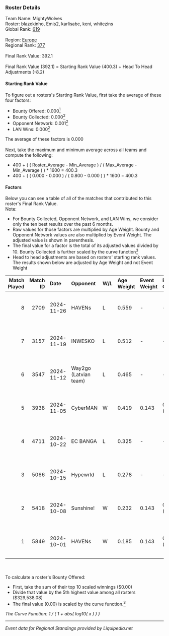 ### Roster Details<br />
Team Name: MightyWolves<br />
Roster: blazekinho, Emis2, karlisabc, keni, whitezins<br />
Global Rank: [619](../standings_global.md)<br />
<br />
Region: [Europe]( ../standings_europe.md)<br />
Regional Rank: [377]( ../standings_europe.md)<br />
<br />
Final Rank Value:  392.1<br />
<br />
Final Rank Value (392.1) = Starting Rank Value (400.3) + Head To Head Adjustments (-8.2)<br />

#### Starting Rank Value<br />
To figure out a rosters's Starting Rank Value, first take the average of these four factors:<br />
- Bounty Offered: 0.000[<sup>1</sup>](#table2)
- Bounty Collected: 0.000[<sup>2</sup>](#table1)
- Opponent Network: 0.001[<sup>2</sup>](#table1)
- LAN Wins: 0.000[<sup>2</sup>](#table1)

The average of these factors is 0.000<br />
<br />
Next, take the maximum and minimum average across all teams and compute the following:<br />
- 400 + ( ( Roster_Average - Min_Average ) / ( Max_Average - Min_Average ) ) * 1600 = 400.3
- 400 + ( ( 0.000 - 0.000 ) / ( 0.800 - 0.000 ) ) * 1600 = 400.3


#### Factors<br />
Below you can see a table of all of the matches that contributed to this roster's Final Rank Value.<br />
Note:<br />

- For Bounty Collected, Opponent Network, and LAN Wins, we consider only the ten best results over the past 6 months.
- Raw values for those factors are multiplied by Age Weight. Bounty and Opponent Network values are also multiplied by Event Weight. The adjusted value is shown in parenthesis.
- The final value for a factor is the total of its adjusted values divided by 10. Bounty Collected is further scaled by the curve function[<sup>3</sup>](#curveFunction)
- Head to head adjustments are based on rosters' starting rank values. The results shown below are adjusted by Age Weight and not Event Weight
<span id="table1"></span><br />


| Match Played | Match ID | Date       | Opponent              | W/L | Age Weight | Event Weight | Bounty Collected | Opponent Network | LAN Wins  | H2H Adj. | Roster                                        |
| -: | -: | :- | :- | :- | :- | :- | :- | :- | :- | -: | :- |
|            8 |     2709 | 2024-11-26 | HAVENs                | L   | 0.559      | -            | -                | -                | -         |    -8.23 | blazekinho, Emis2, karlisabc, keni, whitezins |
|            7 |     3157 | 2024-11-19 | INWESKO               | L   | 0.512      | -            | -                | -                | -         |    -6.46 | blazekinho, Emis2, karlisabc, keni, whitezins |
|            6 |     3547 | 2024-11-12 | Way2go (Latvian team) | L   | 0.465      | -            | -                | -                | -         |    -3.13 | blazekinho, Emis2, karlisabc, keni, whitezins |
|            5 |     3938 | 2024-11-05 | CyberMAN              | W   | 0.419      | 0.143        | 0.000 (0.000)    | 0.058 (0.003)    | 0 (0.000) |     7.82 | blazekinho, Emis2, karlisabc, keni, whitezins |
|            4 |     4711 | 2024-10-22 | EC BANGA              | L   | 0.325      | -            | -                | -                | -         |    -3.45 | blazekinho, Emis2, karlisabc, keni, whitezins |
|            3 |     5066 | 2024-10-15 | Hypewrld              | L   | 0.278      | -            | -                | -                | -         |    -1.21 | blazekinho, Emis2, karlisabc, keni, whitezins |
|            2 |     5418 | 2024-10-08 | Sunshine!             | W   | 0.232      | 0.143        | 0.000 (0.000)    | 0.000 (0.000)    | 0 (0.000) |     3.59 | blazekinho, Emis2, karlisabc, keni, whitezins |
|            1 |     5849 | 2024-10-01 | HAVENs                | W   | 0.185      | 0.143        | 0.000 (0.000)    | 0.089 (0.002)    | 0 (0.000) |     2.92 | blazekinho, Emis2, karlisabc, keni, whitezins |

<br />
<span id="table2"></span><br />
To calculate a roster's Bounty Offered:<br />

- First, take the sum of their top 10 scaled winnings ($0.00)
- Divide that value by the 5th highest value among all rosters ($329,538.08)
- The final value (0.00) is scaled by the curve function.[<sup>3</sup>](#curveFunction)

<span id="curveFunction"></span>_The Curve Function: 1 / ( 1 + abs( log10( x ) ) )_<br />

---
_Event data for Regional Standings provided by Liquipedia.net_<br />
